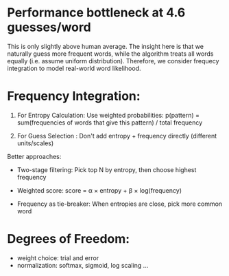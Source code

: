 # Performance bottleneck at 4.6 guesses/word
This is only slightly above human average.
The insight here is that we naturally guess more frequent words, while the algorithm treats all words equally (i.e. assume uniform distribution).
Therefore, we consider frequecy integration to model real-world word likelihood.

# Frequency Integration:
1. For Entropy Calculation:
Use weighted probabilities: p(pattern) = sum(frequencies of words that give this pattern) / total frequency

2. For Guess Selection :
Don't add entropy + frequency directly (different units/scales)

Better approaches:

- Two-stage filtering: Pick top N by entropy, then choose highest frequency

- Weighted score: score = α × entropy + β × log(frequency)

- Frequency as tie-breaker: When entropies are close, pick more common word

# Degrees of Freedom:
- weight choice: trial and error
- normalization: softmax, sigmoid, log scaling ...


